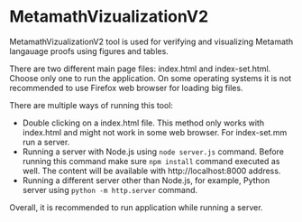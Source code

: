 # MetamathVizualizationV2
MetamathVizualizationV2 tool is used for verifying and visualizing Metamath langauage proofs using figures and tables.

There are two different main page files: index.html and index-set.html. Choose only one to run the application. On some operating systems it is not recommended to use Firefox web browser for loading big files.

There are multiple ways of running this tool:
- Double clicking on a index.html file. This method only works with index.html and might not work in some web browser. For index-set.mm run a server. 
- Running a server with Node.js using `node server.js` command. Before running this command make sure `npm install` command executed as well. The content will be available with http://localhost:8000 address.
- Running a different server other than Node.js, for example, Python server using `python -m http.server` command.

Overall, it is recommended to run application while running a server.
